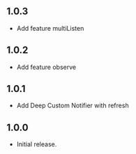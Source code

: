 ## 1.0.3

* Add feature multiListen

## 1.0.2

* Add feature observe

## 1.0.1

* Add Deep Custom Notifier with refresh

## 1.0.0

* Initial release.
